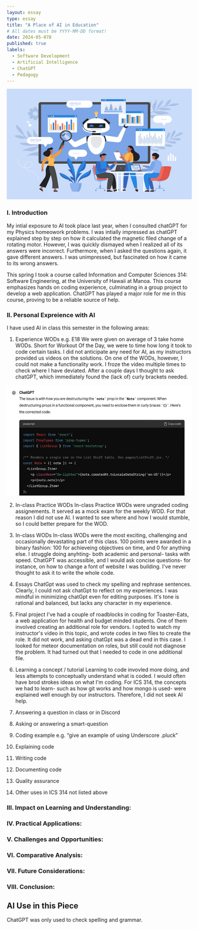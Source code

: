 ```yaml
---
layout: essay
type: essay
title: "A Place of AI in Education"
# All dates must be YYYY-MM-DD format!
date: 2024-05-078
published: true
labels:
  - Software Development
  - Artificial Intelligence
  - ChatGPT
  - Pedagogy
---
```

<img width="700px" height ="300px" class="rounded float-start pe-4" src="AITeacher.jpeg">





### I. Introduction 
 
My intial exposure to AI took place last year, when I consulted chatGPT for my Physics homeowork problems. I was intially impressed as chatGPT explained step by step on how it calculated the magnetic filed change of a rotating motor. However, I was quickly dismayed when I realized all of its answers were incorrect. Furthermore, when I asked the questions again, it gave different answers. I was unimpressed, but fascinated on how it came to its wrong answers. 

This spring I took a course called Information and Computer Sciences 314: Software Engineering, at the University of Hawaii at Manoa. This course emphasizes hands on coding experience, culminating in a group project to develop a web application. ChatGPT has played a major role for me in this course, proving to be a reliable source of help. 


### II. Personal Expreience with AI 
I have used AI in class this semester in the following areas:

1. Experience WODs e.g. E18
   We were given on average of 3 take home WODs. Short for Workout Of the Day, we were to time how long it took to code certain tasks. I did not anticipate any need for AI, as my instructors provided us videos on the solutions. On one of the WODs, however, I could not make a functionality work. I froze the video multiple times to check where I have deviated. After a couple days I thought to ask chatGPT, which immediately found the (lack of) curly brackets needed. 

<img width="700px" height ="300px" class="rounded float-start pe-4" src="ChatGptHelp1.jpg">

2. In-class Practice WODs 
    In-class Practice WODs were ungraded coding assignements. It served as a mock exam for the weekly WOD. For that reason I did not use AI. I wanted to see where and how I would stumble, so I could better prepare for the WOD. 
3. In-class WODs
    In-class WODs were the most exciting, challenging and occasionally devastating part of this class. 100 points were awarded in a binary fashion: 100 for achieveing objectives on time, and 0 for anything else. I struggle doing anyhting- both academic and personal- tasks with speed. ChatGPT was accessible, and I would ask concise questions- for instance, on how to change a font of website I was building. I've never thought to ask it to write the whole code. 

  4. Essays
    ChatGpt was used to check my spelling and rephrase sentences. Clearly, I could not ask chatGpt to reflect on my experiences. I was mindful in minimizing chatGpt even for editing purposes. It's tone is rational and balanced, but lacks any character in my experience.

  5. Final project
     I've had a couple of roadblocks in coding for Toaster-Eats, a web application for health and budget minded students. One of them involved creating an additional role for vendors. I opted to watch my instructor's video in  this topic, and wrote codes in two files to create the role. It did not work, and asking chatGpt was a dead end in this case. I looked for meteor documentation on  roles, but still could not diagnose the problem. It had turned out that I needed to code in one additional file. 
  6. Learning a concept / tutorial
      Learning to code invovled more doing, and less attempts to conceptually understand what is coded. I would often have brod strokes ideas on what I'm coding. For ICS 314, the concepts we had to learn- such as how git works and how mongo is used- were explained well enough by our instructors. Therefore, I did not seek AI help. 
  8. Answering a question in class or in Discord

  9. Asking or answering a smart-question

  10. Coding example e.g. “give an example of using Underscore .pluck”

  11. Explaining code

  12. Writing code

  13. Documenting code

  14. Quality assurance 

  15. Other uses in ICS 314 not listed above


### III. Impact on Learning and Understanding:


### IV. Practical Applications:


### V. Challenges and Opportunities:


### VI. Comparative Analysis:


### VII. Future Considerations:


### VIII. Conclusion:


## AI Use in this Piece

ChatGPT was only used to check spelling and grammar. 
